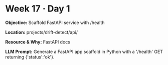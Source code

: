 # Week 17 · Day 1

**Objective:** Scaffold FastAPI service with /health

**Location:** projects/drift-detect/api/

**Resource & Why:** FastAPI docs

**LLM Prompt:** Generate a FastAPI app scaffold in Python with a '/health' GET returning {'status':'ok'}.
